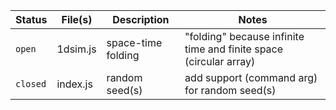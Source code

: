 Status | File(s) | Description | Notes
--- | --- | --- | ---
`open` | 1dsim.js | space-time folding | "folding" because infinite time and finite space (circular array)
`closed` | index.js | random seed(s) | add support (command arg) for random seed(s)